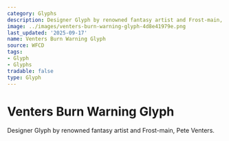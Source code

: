 ```yaml
---
category: Glyphs
description: Designer Glyph by renowned fantasy artist and Frost-main, Pete Venters.
image: ../images/venters-burn-warning-glyph-4d8e41979e.png
last_updated: '2025-09-17'
name: Venters Burn Warning Glyph
source: WFCD
tags:
- Glyph
- Glyphs
tradable: false
type: Glyph
---
```


# Venters Burn Warning Glyph

Designer Glyph by renowned fantasy artist and Frost-main, Pete Venters.

